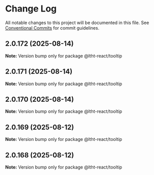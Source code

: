 # Change Log

All notable changes to this project will be documented in this file.
See [Conventional Commits](https://conventionalcommits.org) for commit guidelines.

## 2.0.172 (2025-08-14)

**Note:** Version bump only for package @ltht-react/tooltip

## 2.0.171 (2025-08-14)

**Note:** Version bump only for package @ltht-react/tooltip

## 2.0.170 (2025-08-14)

**Note:** Version bump only for package @ltht-react/tooltip

## 2.0.169 (2025-08-12)

**Note:** Version bump only for package @ltht-react/tooltip

## 2.0.168 (2025-08-12)

**Note:** Version bump only for package @ltht-react/tooltip
